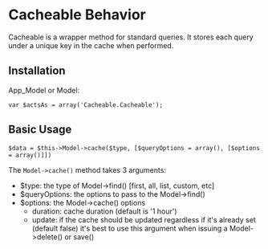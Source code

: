 # Cacheable Behavior

Cacheable is a wrapper method for standard queries. It stores each query under a
unique key in the cache when performed. 

## Installation

App_Model or Model:
<pre><code>var $actsAs = array('Cacheable.Cacheable');</code></pre>

## Basic Usage

<pre><code>$data = $this->Model->cache($type, [$queryOptions = array(), [$options = array()]])</code></pre>

The <code>Model->cache()</code> method takes 3 arguments:

- $type: the type of Model->find() [first, all, list, custom, etc]
- $queryOptions: the options to pass to the Model->find()
- $options: the Model->cache() options 
	- duration: cache duration (default is '1 hour')
	- update: if the cache should be updated regardless if it's already set (default false)
		it's best to use this argument when issuing a Model->delete() or save()